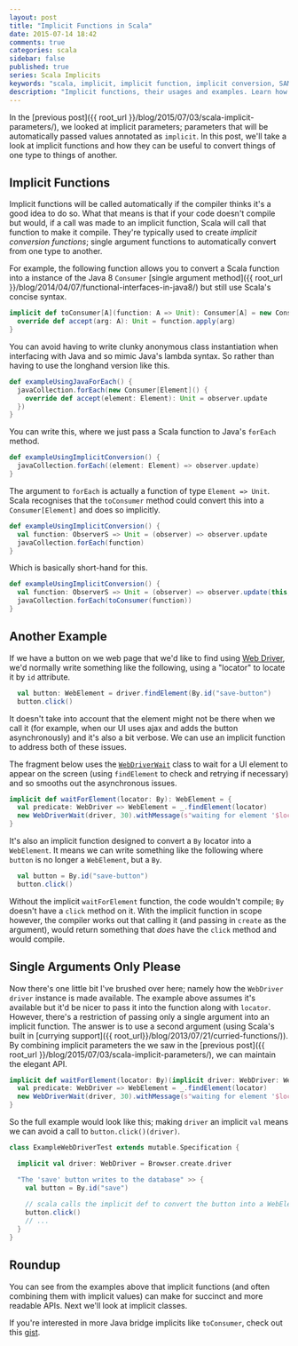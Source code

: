 ```yaml
---
layout: post
title: "Implicit Functions in Scala"
date: 2015-07-14 18:42
comments: true
categories: scala
sidebar: false
published: true
series: Scala Implicits
keywords: "scala, implicit, implicit function, implicit conversion, SAM, implicits"
description: "Implicit functions, their usages and examples. Learn how implicit functions help make your APIs more succinct, reduce your code and convert types."
---
```


In the [previous post]({{ root_url }}/blog/2015/07/03/scala-implicit-parameters/), we looked at implicit parameters; parameters that will be automatically passed values annotated as `implicit`. In this post, we'll take a look at implicit functions and how they can be useful to convert things of one type to things of another.

<!-- more -->

## Implicit Functions

Implicit functions will be called automatically if the compiler thinks it's a good idea to do so. What that means is that if your code doesn't compile but would, if a call was made to an implicit function, Scala will call that function to make it compile. They're typically used to create _implicit conversion functions_; single argument functions to automatically convert from one type to another.

For example, the following function allows you to convert a Scala function into a instance of the Java 8 `Consumer` [single argument method]({{ root_url }}/blog/2014/04/07/functional-interfaces-in-java8/) but still use Scala's concise syntax. 

``` scala
implicit def toConsumer[A](function: A => Unit): Consumer[A] = new Consumer[A]() {
  override def accept(arg: A): Unit = function.apply(arg)
}
```
You can avoid having to write clunky anonymous class instantiation when interfacing with Java and so mimic Java's lambda syntax. So rather than having to use the longhand version like this. 

``` scala
def exampleUsingJavaForEach() {
  javaCollection.forEach(new Consumer[Element]() {
    override def accept(element: Element): Unit = observer.update
  })
}
```
You can write this, where we just pass a Scala function to Java's `forEach` method.
 
``` scala
def exampleUsingImplicitConversion() {
  javaCollection.forEach((element: Element) => observer.update)
}
```
The argument to `forEach` is actually a function of type `Element => Unit`. Scala recognises that the `toConsumer` method could convert this into a `Consumer[Element]` and does so implicitly.     

``` scala
def exampleUsingImplicitConversion() {
  val function: ObserverS => Unit = (observer) => observer.update
  javaCollection.forEach(function)
}
```
Which is basically short-hand for this.

``` scala
def exampleUsingImplicitConversion() {
  val function: ObserverS => Unit = (observer) => observer.update(this, status)
  javaCollection.forEach(toConsumer(function))
}
```
  
## Another Example

If we have a button on we web page that we'd like to find using [Web Driver](http://www.seleniumhq.org/projects/webdriver/), we'd normally write something like the following, using a "locator" to locate it by `id` attribute.

``` scala
  val button: WebElement = driver.findElement(By.id("save-button")
  button.click()
```
It doesn't take into account that the element might not be there when we call it (for example, when our UI uses ajax and adds the button asynchronously) and it's also a bit verbose. We can use an implicit function to address both of these issues.

The fragment below uses the [`WebDriverWait`](https://selenium.googlecode.com/git/docs/api/java/index.html?org/openqa/selenium/support/ui/WebDriverWait.html) class to wait for a UI element to appear on the screen (using `findElement` to check and retrying if necessary) and so smooths out the asynchronous issues.

``` scala
implicit def waitForElement(locator: By): WebElement = {
  val predicate: WebDriver => WebElement = _.findElement(locator)
  new WebDriverWait(driver, 30).withMessage(s"waiting for element '$locator' on page '${driver.getCurrentUrl}'").until(predicate)
}
```

It's also an implicit function designed to convert a `By` locator into a `WebElement`. It means we can write something like the following where `button` is no longer a `WebElement`, but a `By`.

``` scala
  val button = By.id("save-button")
  button.click()
```  

Without the implicit `waitForElement` function, the code wouldn't compile; `By` doesn't have a `click` method on it. With the implicit function in scope however, the compiler works out that calling it (and passing in `create` as the argument), would return something that _does_ have the `click` method and would compile. 

## Single Arguments Only Please

Now there's one little bit I've brushed over here; namely how the `WebDriver` `driver` instance is made available. The example above assumes it's available but it'd be nicer to pass it into the function along with `locator`. However, there's a restriction of passing only a single argument into an implicit function. The answer is to use a second argument (using Scala's built in [currying support]({{ root_url}}/blog/2013/07/21/curried-functions/)). By combining implicit parameters the we saw in the [previous post]({{ root_url }}/blog/2015/07/03/scala-implicit-parameters/), we can maintain the elegant API.
  
``` scala
implicit def waitForElement(locator: By)(implicit driver: WebDriver: WebElement = {
  val predicate: WebDriver => WebElement = _.findElement(locator)
  new WebDriverWait(driver, 30).withMessage(s"waiting for element '$locator' on page '${driver.getCurrentUrl}'").until(predicate)
}
```
So the full example would look like this; making `driver` an implicit `val` means we can avoid a call to `button.click()(driver)`.

``` scala
class ExampleWebDriverTest extends mutable.Specification {

  implicit val driver: WebDriver = Browser.create.driver

  "The 'save' button writes to the database" >> {
    val button = By.id("save")
    
    // scala calls the implicit def to convert the button into a WebElement
    button.click()        
    // ...
  }
}
```

## Roundup

You can see from the examples above that implicit functions (and often combining them with implicit values) can make for succinct and more readable APIs. Next we'll look at implicit classes.

If you're interested in more Java bridge implicits like `toConsumer`, check out this [gist](https://gist.github.com/tobyweston/0fbb8eb114db48596e6b).
